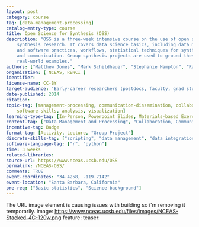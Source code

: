 ```yaml
---
layout: post
category: course
tag: [data-management-processing]
catalog-entry-type: course
title: Open Science for Synthesis (OSS)
description: "OSS is a three-week intensive course on the use of open science tools for 
	synthesis research. It covers data science basics, including data management, scripting 
	and software practices, workflows, statistical techniques for synthesis, collaboration 
	and communication. Group synthesis projects are used to ground these skills in 
	real-world examples."
authors: ["Matthew Jones", "Mark Schildhauer", "Stephanie Hampton", "Ray Idaszak", "Chris Lenhardt"]
organization: [ NCEAS, RENCI ] 
identifier: 
license-name: CC-BY
target-audience: "Early-career researchers (postdocs, faculty, grad students)"
date-published: 2014
citation: 
topic-tag: [management-processing, communication-dissemination, collaboration-synthesis, 
	software-skills, analysis, visualization]
learning-type-tag: [In-Person, Powerpoint Slides, Materials-based Exercise, Lecture]
content-tag: ["Data Management and Processing", "Collaboration, Communication, and Dissemination", "Software Skills for Science", "Analysis", "Visualization"]
incentive-tag: Badge
format-tag: [Activity, Lecture, "Group Project"]
discrete-skills-tag: ["scripting", "data management", "data integration", "data munging", "quality analysis", "workflows", "software testing", "software design", "communication", "collaboration", "meta-analysis"]
software-language-tag: ["r", "python"]
time: 3 weeks
related-libraries:
source-url: https://www.nceas.ucsb.edu/OSS
permalink: /NCEAS-OSS/
comments: TRUE
event-coordinates: "34.4258, -119.7142"
event-location: "Santa Barbara, California"
pre-req: ["Basic statistics", "Science background"]
---
```


The URL image element is causing issues with building so i'm removing it temporarily.
image: https://www.nceas.ucsb.edu/files/images/NCEAS-Stacked-4C-120w.png
  feature:
  teaser:
  
  